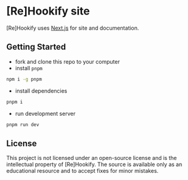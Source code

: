# [Re]Hookify site

[Re]Hookify uses [Next.js](https://nextjs.org/) for site and documentation.

## Getting Started

- fork and clone this repo to your computer
- install `pnpm`

```bash
npm i -g pnpm
```

- install dependencies

```bash
pnpm i
```

- run development server

```bash
pnpm run dev
```

## License

This project is not licensed under an open-source license and is the intellectual property of [Re]Hookify. The source is available only as an educational resource and to accept fixes for minor mistakes.
